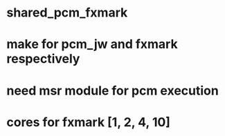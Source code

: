 # shared_pcm_fxmark

# make for pcm_jw and fxmark respectively

# need msr module for pcm execution

# cores for fxmark [1, 2, 4, 10]
